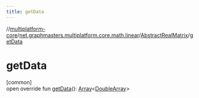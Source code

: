 ```yaml
---
title: getData
---
```

//[multiplatform-core](../../../index.html)/[net.graphmasters.multiplatform.core.math.linear](../index.html)/[AbstractRealMatrix](index.html)/[getData](get-data.html)



# getData



[common]\
open override fun [getData](get-data.html)(): [Array](https://kotlinlang.org/api/latest/jvm/stdlib/kotlin/-array/index.html)&lt;[DoubleArray](https://kotlinlang.org/api/latest/jvm/stdlib/kotlin/-double-array/index.html)&gt;




